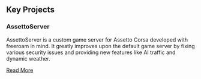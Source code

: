 <script setup>
const links = [
  { kind: 'patreon', href: 'https://www.patreon.com/assettoserver', label: 'Patreon' },
  { kind: 'discord', href: 'https://discord.gg/uXEXRcSkyz', label: 'Discord' },
  { kind: 'website', href: 'https://assettoserver.org/', label: 'assettoserver.org' },
  { kind: 'github',  href: 'https://github.com/compujuckel', label: 'GitHub' },
]
</script>

<CreatorProfile
avatar="https://github.com/compujuckel.png"
name="compujuckel"
caption="Developer of AssettoServer"
quote="Say something, compu!"
:links="links"  >

<div class="key-projects">
  <h2 class="kp-title">Key Projects</h2>
  <div class="kp-grid">
    <div class="kp-card">
      <h3 class="kp-card-title">AssettoServer</h3>
      <p class="kp-card-desc">AssettoServer is a custom game server for Assetto Corsa developed with freeroam in mind. It greatly improves upon the default game server by fixing various security issues and providing new features like AI traffic and dynamic weather.</p>
      <div class="kp-card-links">
        <a class="kp-card-link read-more" href="https://assettoserver.org/" target="_blank" rel="noopener">Read More</a>
      </div>
    </div>
  </div>
</div>

</CreatorProfile>
